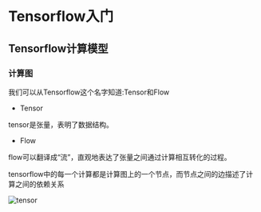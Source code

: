 # Tensorflow入门

## Tensorflow计算模型

### 计算图

我们可以从Tensorflow这个名字知道:Tensor和Flow

* Tensor

tensor是张量，表明了数据结构。

* Flow

flow可以翻译成“流”，直观地表达了张量之间通过计算相互转化的过程。

tensorflow中的每一个计算都是计算图上的一个节点，而节点之间的边描述了计算之间的依赖关系

![tensor](https://timgsa.baidu.com/timg?image&quality=80&size=b9999_10000&sec=1507182035099&di=87d73adc0fb9596239270752d7fe4d22&imgtype=0&src=http%3A%2F%2Fstatic.leiphone.com%2Fuploads%2Fnew%2Farticle%2F740_740%2F201702%2F58ab147c27185.jpg)

